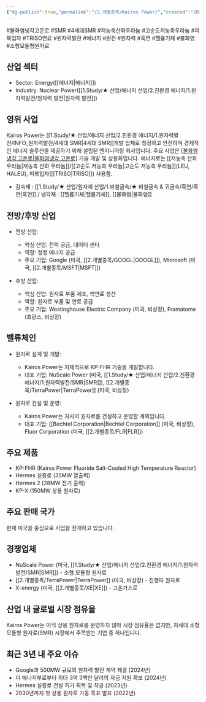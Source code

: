 ```yaml
---
{"dg-publish":true,"permalink":"/2.개별종목/Kairos Power/","created":"2024-11-19T17:08:51.195+09:00","updated":"2025-06-03T20:05:59.696+09:00"}
---
```


#불화염냉각고온로 #SMR #4세대SMR #저농축산화우라늄 #고순도저농축우라늄 #피복입자 #TRISO연료 #원자력발전 #에너지 #원전 #원자력 #흑연 #헬륨기체 #불화염 #소형모듈형원자로 



## 산업 섹터

- Sector: Energy([[에너지\|에너지]])
- Industry: Nuclear Power([[1.Study/★ 산업/에너지 산업/2.친환경 에너지/1.원자력발전/원자력 발전\|원자력 발전]])

## 영위 사업

Kairos Power는 [[1.Study/★ 산업/에너지 산업/2.친환경 에너지/1.원자력발전/INFO_원자력발전/4세대 SMR\|4세대 SMR]]개발 업체로 청정하고 안전하며 경제적인 에너지 솔루션을 제공하기 위해 설립된 엔지니어링 회사입니다. 주요 사업은 [[불화염냉각 고온로\|불화염냉각 고온로]](FHR) 기술 개발 및 상용화입니다. 에너지로는 [[저농축 산화 우라늄\|저농축 산화 우라늄]]/[[고순도 저농축 우라늄\|고순도 저농축 우라늄]](LEU, HALEU), 피복입자([[TRISO\|TRISO]]) 사용함.


- 감속재 : [[1.Study/★ 산업/원자재 산업/1.비철금속/★ 비철금속 & 귀금속/흑연/흑연\|흑연]] / 냉각재 : [[헬륨기체\|헬륨기체]], [[불화염\|불화염]]

## 전방/후방 산업

- 전방 산업:
    
    - 핵심 산업: 전력 공급, 데이터 센터
    - 역할: 청정 에너지 공급
    - 주요 기업: Google (미국, [[2.개별종목/GOOGL\|GOOGL]]), Microsoft (미국, [[2.개별종목/MSFT\|MSFT]])
    
- 후방 산업:
    
    - 핵심 산업: 원자로 부품 제조, 핵연료 생산
    - 역할: 원자로 부품 및 연료 공급
    - 주요 기업: Westinghouse Electric Company (미국, 비상장), Framatome (프랑스, 비상장)
    

## 밸류체인

- 원자로 설계 및 개발:
    
    - Kairos Power는 자체적으로 KP-FHR 기술을 개발합니다.
    - 대표 기업: NuScale Power (미국, [[1.Study/★ 산업/에너지 산업/2.친환경 에너지/1.원자력발전/SMR\|SMR]]), [[2.개별종목/TerraPower\|TerraPower]] (미국, 비상장)
      
- 원자로 건설 및 운영:
    
    - Kairos Power는 자사의 원자로를 건설하고 운영할 계획입니다.
    - 대표 기업: [[Bechtel Corporation\|Bechtel Corporation]] (미국, 비상장), Fluor Corporation (미국, [[2.개별종목/FLR\|FLR]])

## 주요 제품

- KP-FHR (Kairos Power Fluoride Salt-Cooled High Temperature Reactor)
- Hermes 실증로 (35MW 열출력)
- Hermes 2 (28MW 전기 출력)
- KP-X (150MW 상용 원자로)

## 주요 판매 국가

현재 미국을 중심으로 사업을 전개하고 있습니다.

## 경쟁업체

- NuScale Power (미국, [[1.Study/★ 산업/에너지 산업/2.친환경 에너지/1.원자력발전/SMR\|SMR]]) - 소형 모듈형 원자로
- [[2.개별종목/TerraPower\|TerraPower]] (미국, 비상장) - 진행파 원자로
- X-energy (미국, [[2.개별종목/XE\|XE]]) - 고온가스로

## 산업 내 글로벌 시장 점유율

Kairos Power는 아직 상용 원자로를 운영하지 않아 시장 점유율은 없지만, 차세대 소형 모듈형 원자로(SMR) 시장에서 주목받는 기업 중 하나입니다.

## 최근 3년 내 주요 이슈

- Google과 500MW 규모의 원자력 발전 계약 체결 (2024년)
- 미 에너지부로부터 최대 3억 3백만 달러의 자금 지원 확보 (2024년)
- Hermes 실증로 건설 허가 획득 및 착공 (2023년)
- 2030년까지 첫 상용 원자로 가동 목표 발표 (2022년)